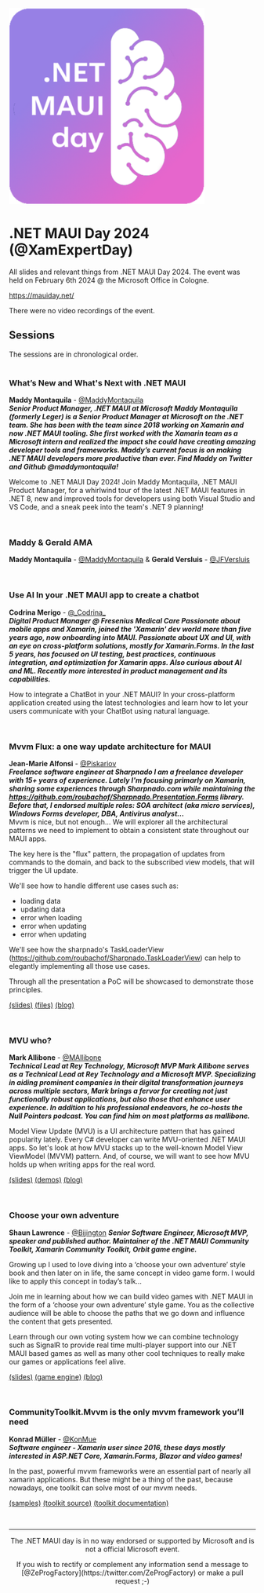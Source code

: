 <img style="align: center; width: 400px;" src="_Sessions_/mauidaylogo.png" />
 
<br/>
       
# .NET MAUI Day 2024 (@XamExpertDay)
All slides and relevant things from .NET MAUI Day 2024. The event was held on February 6th  2024 @ the Microsoft Office in Cologne.

https://mauiday.net/ 

There were no video recordings of the event.

## Sessions
The sessions are in chronological order.
<br/>
<br/>
### What’s New and What's Next with .NET MAUI  
**Maddy Montaquila** - [@MaddyMontaquila](https://twitter.com/maddymontaquila)  
***Senior Product Manager, .NET MAUI at Microsoft
Maddy Montaquila (formerly Leger) is a Senior Product Manager at Microsoft on the .NET team. She has been with the team since 2018 working on Xamarin and now .NET MAUI tooling. She first worked with the Xamarin team as a Microsoft intern and realized the impact she could have creating amazing developer tools and frameworks. Maddy’s current focus is on making .NET MAUI developers more productive than ever. Find Maddy on Twitter and Github @maddymontaquila!***

Welcome to .NET MAUI Day 2024! Join Maddy Montaquila, .NET MAUI Product Manager, for a whirlwind tour of the latest .NET MAUI features in .NET 8, new and improved tools for developers using both Visual Studio and VS Code, and a sneak peek into the team's .NET 9 planning!  

<br/>

### Maddy & Gerald AMA  
**Maddy Montaquila** - [@MaddyMontaquila](https://twitter.com/maddymontaquila) & **Gerald Versluis** - [@JFVersluis](https://twitter.com/jfversluis)

<br/>

### Use AI In your .NET MAUI app to create a chatbot  
**Codrina Merigo** - [@&#95;Codrina&#95;](https://twitter.com/_Codrina_)  
***Digital Product Manager @ Fresenius Medical Care
Passionate about mobile apps and Xamarin, joined the 'Xamarin' dev world more than five years ago, now onboarding into MAUI.
Passionate about UX and UI, with an eye on cross-platform solutions, mostly for Xamarin.Forms. In the last 5 years, has focused on UI testing, best practices, continuous integration, and optimization for Xamarin apps. Also curious about AI and ML.
Recently more interested in product management and its capabilities.***  

How to integrate a ChatBot in your .NET MAUI?
In your cross-platform application created using the latest technologies and learn how to let your users communicate with your ChatBot using natural language.

<br/>

### Mvvm Flux: a one way update architecture for MAUI  
**Jean-Marie Alfonsi** - [@Piskariov](https://twitter.com/Piskariov)  
***Freelance software engineer at Sharpnado
I am a freelance developer with 15+ years of experience. Lately I'm focusing primarly on Xamarin, sharing some experiences through Sharpnado.com while maintaining the https://github.com/roubachof/Sharpnado.Presentation.Forms library. Before that, I endorsed multiple roles: SOA architect (aka micro services), Windows Forms developer, DBA, Antivirus analyst...***  
Mvvm is nice, but not enough...
We will explorer all the architectural patterns we need to implement to obtain a consistent state throughout our MAUI apps.

The key here is the "flux" pattern, the propagation of updates from commands to the domain, and back to the subscribed view models, that will trigger the UI update.

We'll see how to handle different use cases such as:
* loading data
* updating data
* error when loading
* error when updating
* error when updating

We'll see how the sharpnado's TaskLoaderView (https://github.com/roubachof/Sharpnado.TaskLoaderView) can help to elegantly implementing all those use cases.

Through all the presentation a PoC will be showcased to demonstrate those principles.

[(slides)](https://github.com/XamarinExpertDay/MauiDay2024/blob/main/_Sessions_/JeanMarieAlfonsi/mvvm.flux/mvvm-flux.pdf) 
[(files)](https://github.com/XamarinExpertDay/MauiDay2024/blob/main/_Sessions_/JeanMarieAlfonsi/mvvm.flux/) 
[(blog)](https://www.sharpnado.com/taskloaderview-2-0-lets-burn-isbusy-true/)

<br/>

### MVU who?  
**Mark Allibone** - [@MAllibone](https://twitter.com/MAllibone)  
***Technical Lead at Rey Technology, Microsoft MVP
Mark Allibone serves as a Technical Lead at Rey Technology and a Microsoft MVP. Specializing in aiding prominent companies in their digital transformation journeys across multiple sectors, Mark brings a fervor for creating not just functionally robust applications, but also those that enhance user experience. In addition to his professional endeavors, he co-hosts the Null Pointers podcast. You can find him on most platforms as mallibone.***

Model View Update (MVU) is a UI architecture pattern that has gained popularity lately. Every C# developer can write MVU-oriented .NET MAUI apps. So let's look at how MVU stacks up to the well-known Model View ViewModel (MVVM) pattern. And, of course, we will want to see how MVU holds up when writing apps for the real word.

[(slides)](https://github.com/XamarinExpertDay/MauiDay2024/blob/main/_Sessions_/MarkAllibone/202402_MvuWho.pdf) 
[(demos)](https://github.com/XamarinExpertDay/MauiDay2024/blob/main/_Sessions_/MarkAllibone/Demos) 
[(blog)](https://mallibone.com/) 

<br/>

### Choose your own adventure  
**Shaun Lawrence**  - [@Bijington](https://twitter.com/Bijington) 
***Senior Software Engineer, Microsoft MVP, speaker and published author. Maintainer of the .NET MAUI Community Toolkit, Xamarin Community Toolkit, Orbit game engine.***  

Growing up I used to love diving into a ‘choose your own adventure’ style book and then later on in life, the same concept in video game form. I would like to apply this concept in today’s talk…

Join me in learning about how we can build video games with .NET MAUI in the form of a ‘choose your own adventure’ style game. You as the collective audience will be able to choose the paths that we go down and influence the content that gets presented.

Learn through our own voting system how we can combine technology such as SignalR to provide real time multi-player support into our .NET MAUI based games as well as many other cool techniques to really make our games or applications feel alive.

[(slides)](https://github.com/bijington/orbit/tree/main/games/ChooseYourOwnAdventure)
[(game engine)](https://github.com/bijington/orbit)
[(blog)](https://blog.bijington.com/2023/10/06/choose-your-own-adventure.html)

<br/>

### CommunityToolkit.Mvvm is the only mvvm framework you’ll need  
**Konrad Müller** - [@KonMue](https://twitter.com/konmue)  
***Software engineer - Xamarin user since 2016, these days mostly interested in ASP.NET Core, Xamarin.Forms, Blazor and video games!***

In the past, powerful mvvm frameworks were an essential part of nearly all xamarin applications. But these might be a thing of the past, because nowadays, one toolkit can solve most of our mvvm needs.

[(samples)](https://github.com/krdmllr/CommunityToolkit.Mvvm.Sample)
[(toolkit source)](https://github.com/CommunityToolkit/dotnet/tree/main/src/CommunityToolkit.Mvvm)
[(toolkit documentation)](https://learn.microsoft.com/en-us/dotnet/communitytoolkit/mvvm/)


<br/>
<hr/>
<p align="center">The .NET MAUI day is in no way endorsed or supported by Microsoft and is not a official Microsoft event.</p>
<p align="center">If you wish to rectify or complement any information send a message to [@ZeProgFactory](https://twitter.com/ZeProgFactory) or make a pull request ;-)</p>
